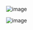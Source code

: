 ![image](https://user-images.githubusercontent.com/81522853/235474314-99d34d70-67d9-4e3f-b64a-1fc2f38487fa.png)

![image](https://user-images.githubusercontent.com/81522853/235474337-6adb3af5-c20c-422d-817d-a29aa4bd927c.png)




